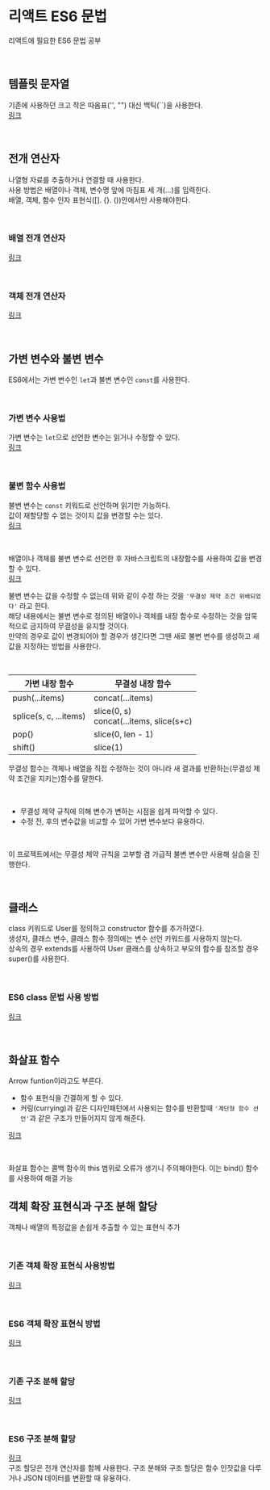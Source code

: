 # 리액트 ES6 문법
리액트에 필요한 ES6 문법 공부

<br>

## 템플릿 문자열
기존에 사용하던 크고 작은 따옴표('', "") 대신 백틱(\`\`)을 사용한다.  
[링크](https://github.com/Jayone12/do_it_react/blob/%232/spread_operator/02-01.js)

<br>

## 전개 연산자
나열형 자료를 추출하거나 연결할 때 사용한다.  
사용 방법은 배열이나 객체, 변수명 앞에 마침표 세 개(...)를 입력한다.  
배열, 객체, 함수 인자 표현식([]. {}. ())안에서만 사용해야한다.

<br>

### 배열 전개 연산자
[링크](https://github.com/Jayone12/do_it_react/blob/%232/spread_operator/02-02.js)

<br>

### 객체 전개 연산자
[링크](https://github.com/Jayone12/do_it_react/blob/%232/spread_operator/02-03.js)

<br>

## 가변 변수와 불변 변수
ES6에서는 가변 변수인 `let`과 불변 변수인 `const`를 사용한다.

<br>

### 가변 변수 사용법
가변 변수는 `let`으로 선언한 변수는 읽거나 수정할 수 있다.  
[링크](https://github.com/Jayone12/do_it_react/blob/%232/variable/03-01.js)

<br>

### 불변 함수 사용법
불변 변수는 `const` 키워드로 선언하며 읽기만 가능하다.  
값이 재할당할 수 없는 것이지 값을 변경할 수는 있다.  
[링크](https://github.com/Jayone12/do_it_react/blob/%232/variable/03-02.js)

<br>

배열이나 객체를 불변 변수로 선언한 후 자바스크립트의 내장함수를 사용하여 값을 변경 할 수 있다.  
[링크](https://github.com/Jayone12/do_it_react/blob/%232/variable/03-03.js)


불변 변수는 값을 수정할 수 없는데 위와 같이 수정 하는 것을 `'무결성 제약 조건 위배되었다'` 라고 한다.  
해당 내용에서는 불변 변수로 정의된 배열이나 객체를 내장 함수로 수정하는 것을 암묵적으로 금지하여 무결성을 유지할 것이다.  
만약의 경우로 값이 변경되어야 할 경우가 생긴다면 그땐 새로 불변 변수를 생성하고 새 값을 지정하는 방법을 사용한다.

<br>

|가변 내장 함수|무결성 내장 함수|
|--|--|
|push(...items)|concat(...items)|
|splice(s, c, ...items)|slice(0, s)<br>concat(...items, slice(s+c)|
|pop()|slice(0, len - 1)|
|shift()|slice(1)|

무결성 함수는 객체나 배열을 직접 수정하는 것이 아니라 새 결과를 반환하는(무결성 제약 조건을 지키는)함수를 말한다.  
 
<br>

- 무결성 제약 규칙에 의해 변수가 변하는 시점을 쉽게 파악할 수 있다.
- 수정 전, 후의 변수값을 비교할 수 있어 가변 변수보다 유용하다.

<br>

이 프로젝트에서는 무결성 제약 규칙을 고부할 겸 가급적 불변 변수만 사용해 실습을 진행한다.

<br>

## 클래스

class 키워드로 User를 정의하고 constructor 함수를 추가하였다.  
생성자, 클래스 변수, 클래스 함수 정의에는 변수 선언 키워드를 사용하지 않는다.  
상속의 경우 extends를 사용하여 User 클래스를 상속하고 부모의 함수를 참조할 경우 super()를 사용한다.

<br>

### ES6 class 문법 사용 방법
[링크](https://github.com/Jayone12/do_it_react/blob/%232/class/04-02.js)

<br>

## 화살표 함수
Arrow funtion이라고도 부른다.  
- 함수 표현식을 간결하게 할 수 있다.
- 커링(currying)과 같은 디자인패턴에서 사용되는 함수를 반환할때 `'계단형 함수 선언'`과 같은 구조가 만들어지지 않게 해준다.  

[링크](https://github.com/Jayone12/do_it_react/tree/%232/arrow_function)

<br>

화살표 함수는 콜백 함수의 this 범위로 오류가 생기니 주의해야한다. 이는 bind() 함수를 사용하여 해결 가능

## 객체 확장 표현식과 구조 분해 할당
객체나 배열의 특정값을 손쉽게 추출할 수 있는 표현식 추가

<br>

### 기존 객체 확장 표현식 사용방법
[링크](https://github.com/Jayone12/do_it_react/blob/%232/obj_extension/06-01.js)

<br>

### ES6 객체 확장 표현식 방법
[링크](https://github.com/Jayone12/do_it_react/commit/17c2e397bfabd4449342e9fbb8086c12a2fe65bb)

<br>

### 기존 구조 분해 할당
[링크](https://github.com/Jayone12/do_it_react/commit/ea4694e26fbbce2819db3ee71d4213f761e5b7e6)

<br>

### ES6 구조 분해 할당
[링크](https://github.com/Jayone12/do_it_react/commit/3dd9d09f74b4f27450f6cecf56320fa65e3c1bb0)  
구조 할당은 전개 연산자를 함께 사용한다. 구조 분해와 구조 할당은 함수 인잣값을 다루거나 JSON 데이터를 변환할 때 유용하다.


